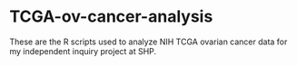 # TCGA-ov-cancer-analysis

These are the R scripts used to analyze NIH TCGA ovarian cancer data for my independent inquiry project at SHP.

